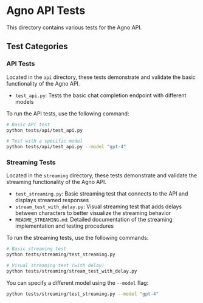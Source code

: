 # Agno API Tests

This directory contains various tests for the Agno API.

## Test Categories

### API Tests

Located in the `api` directory, these tests demonstrate and validate the basic functionality of the Agno API.

- `test_api.py`: Tests the basic chat completion endpoint with different models

To run the API tests, use the following command:

```bash
# Basic API test
python tests/api/test_api.py

# Test with a specific model
python tests/api/test_api.py --model "gpt-4"
```

### Streaming Tests

Located in the `streaming` directory, these tests demonstrate and validate the streaming functionality of the Agno API.

- `test_streaming.py`: Basic streaming test that connects to the API and displays streamed responses
- `stream_test_with_delay.py`: Visual streaming test that adds delays between characters to better visualize the streaming behavior
- `README_STREAMING.md`: Detailed documentation of the streaming implementation and testing procedures

To run the streaming tests, use the following commands:

```bash
# Basic streaming test
python tests/streaming/test_streaming.py

# Visual streaming test (with delay)
python tests/streaming/stream_test_with_delay.py
```

You can specify a different model using the `--model` flag:

```bash
python tests/streaming/test_streaming.py --model "gpt-4"
``` 
